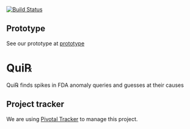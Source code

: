 [![Build Status](https://api.travis-ci.org/NishConsulting/quirx.svg?branch=master)](https://travis-ci.org/NishConsulting/quirx)

## Prototype

See our prototype at [prototype](https://nishconsulting.github.io/quirx)

# Qui℞
Qui℞ finds spikes in FDA anomaly queries and guesses at their causes

## Project tracker

We are using [Pivotal Tracker](https://www.pivotaltracker.com/n/projects/1370420) to manage this project.

